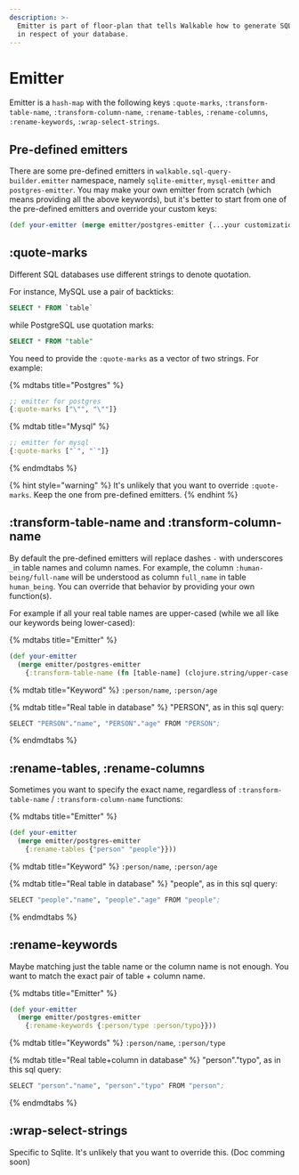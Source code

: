```yaml
---
description: >-
  Emitter is part of floor-plan that tells Walkable how to generate SQL strings
  in respect of your database.
---
```


# Emitter

Emitter is a `hash-map` with the following keys `:quote-marks`, `:transform-table-name`, `:transform-column-name`, `:rename-tables`, `:rename-columns`, `:rename-keywords`, `:wrap-select-strings`.

## Pre-defined emitters

There are some pre-defined emitters in `walkable.sql-query-builder.emitter` namespace, namely `sqlite-emitter`, `mysql-emitter` and `postgres-emitter`. You may make your own emitter from scratch \(which means providing all the above keywords\), but it's better to start from one of the pre-defined emitters and override your custom keys:

```clojure
(def your-emitter (merge emitter/postgres-emitter {...your customizations...}))
```

## :quote-marks

Different SQL databases use different strings to denote quotation.

For instance, MySQL use a pair of backticks:

```sql
SELECT * FROM `table`
```

while PostgreSQL use quotation marks:

```sql
SELECT * FROM "table"
```

You need to provide the `:quote-marks` as a vector of two strings. For example:

{% mdtabs  title="Postgres" %}
```clojure
;; emitter for postgres
{:quote-marks ["\"", "\""]}
```


{% mdtab title="Mysql" %}
```clojure
;; emitter for mysql
{:quote-marks ["`", "`"]}
```

{% endmdtabs %}

{% hint style="warning" %}
It's unlikely that you want to override `:quote-marks`. Keep the one from pre-defined emitters.
{% endhint %}

## :transform-table-name and :transform-column-name

By default the pre-defined emitters will replace dashes `-` with underscores `_`in table names and column names. For example, the column `:human-being/full-name` will be understood as column `full_name` in table `human_being`. You can override that behavior by providing your own function\(s\).

For example if all your real table names are upper-cased \(while we all like our keywords being lower-cased\):

{% mdtabs  title="Emitter" %}
```clojure
(def your-emitter
  (merge emitter/postgres-emitter
    {:transform-table-name (fn [table-name] (clojure.string/upper-case table-name))}))
```


{% mdtab title="Keyword" %}
`:person/name`, `:person/age`


{% mdtab title="Real table in database" %}
"PERSON", as in this sql query:

```clojure
SELECT "PERSON"."name", "PERSON"."age" FROM "PERSON";
```

{% endmdtabs %}

## :rename-tables, :rename-columns

Sometimes you want to specify the exact name, regardless of `:transform-table-name` / `:transform-column-name` functions:

{% mdtabs  title="Emitter" %}
```clojure
(def your-emitter
  (merge emitter/postgres-emitter
    {:rename-tables {"person" "people"}}))
```


{% mdtab title="Keyword" %}
`:person/name`, `:person/age`


{% mdtab title="Real table in database" %}
"people", as in this sql query:

```clojure
SELECT "people"."name", "people"."age" FROM "people";
```

{% endmdtabs %}

## :rename-keywords

Maybe matching just the table name or the column name is not enough. You want to match the exact pair of table + column name.

{% mdtabs  title="Emitter" %}
```clojure
(def your-emitter
  (merge emitter/postgres-emitter
    {:rename-keywords {:person/type :person/typo}}))
```


{% mdtab title="Keywords" %}
`:person/name`, `:person/type`


{% mdtab title="Real table+column in database" %}
"person"."typo", as in this sql query:

```clojure
SELECT "person"."name", "person"."typo" FROM "person";
```

{% endmdtabs %}

## :wrap-select-strings

Specific to Sqlite. It's unlikely that you want to override this. \(Doc comming soon\)
